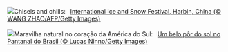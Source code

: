 ![](https://www.bing.com/th?id=OHR.HarbinFestival_EN-GB9198021502_UHD.jpg&w=1000)Chisels and chills:&nbsp;&ensp;[International Ice and Snow Festival, Harbin, China (© WANG ZHAO/AFP/Getty Images)](https://www.bing.com/th?id=OHR.HarbinFestival_EN-GB9198021502_UHD.jpg)
<br><br/>
![](https://www.bing.com/th?id=OHR.SunsetPantanal_PT-BR1044442706_UHD.jpg&w=1000)Maravilha natural no coração da América do Sul:&nbsp;&ensp;[Um belo pôr do sol no Pantanal do Brasil (© Lucas Ninno/Getty Images)](https://www.bing.com/th?id=OHR.SunsetPantanal_PT-BR1044442706_UHD.jpg)
<br><br/>
